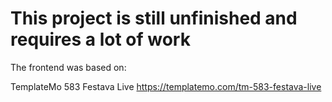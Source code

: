 # This project is still unfinished and requires a lot of work

The frontend was based on: 

TemplateMo 583 Festava Live
https://templatemo.com/tm-583-festava-live

